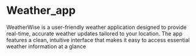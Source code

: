 # Weather_app
WeatherWise is a user-friendly weather application designed to provide real-time, accurate weather updates tailored to your location. The app features a clean, intuitive interface that makes it easy to access essential weather information at a glance
